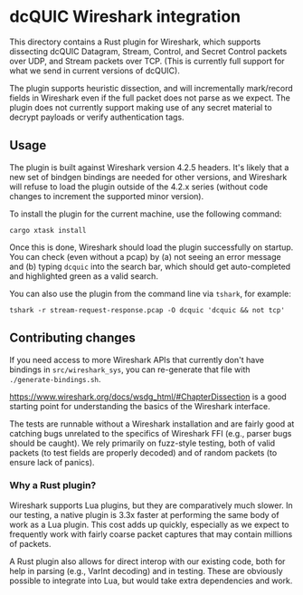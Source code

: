# dcQUIC Wireshark integration

This directory contains a Rust plugin for Wireshark, which supports dissecting
dcQUIC Datagram, Stream, Control, and Secret Control packets over UDP, and
Stream packets over TCP. (This is currently full support for what we send in
current versions of dcQUIC).

The plugin supports heuristic dissection, and will incrementally mark/record
fields in Wireshark even if the full packet does not parse as we expect. The
plugin does not currently support making use of any secret material to decrypt
payloads or verify authentication tags.

## Usage

The plugin is built against Wireshark version 4.2.5 headers. It's likely that a
new set of bindgen bindings are needed for other versions, and Wireshark will
refuse to load the plugin outside of the 4.2.x series (without code changes to
increment the supported minor version).

To install the plugin for the current machine, use the following command:

```
cargo xtask install
```

Once this is done, Wireshark should load the plugin successfully on startup.
You can check (even without a pcap) by (a) not seeing an error message and (b)
typing `dcquic` into the search bar, which should get auto-completed and
highlighted green as a valid search.

You can also use the plugin from the command line via `tshark`, for example:

```
tshark -r stream-request-response.pcap -O dcquic 'dcquic && not tcp'
```

## Contributing changes

If you need access to more Wireshark APIs that currently don't have bindings in
`src/wireshark_sys`, you can re-generate that file with
`./generate-bindings.sh`.

https://www.wireshark.org/docs/wsdg_html/#ChapterDissection is a good starting
point for understanding the basics of the Wireshark interface.

The tests are runnable without a Wireshark installation and are fairly good at
catching bugs unrelated to the specifics of Wireshark FFI (e.g., parser bugs
should be caught). We rely primarily on fuzz-style testing, both of valid
packets (to test fields are properly decoded) and of random packets (to ensure
lack of panics).

### Why a Rust plugin?

Wireshark supports Lua plugins, but they are comparatively much slower. In our
testing, a native plugin is 3.3x faster at performing the same body of work as
a Lua plugin. This cost adds up quickly, especially as we expect to frequently
work with fairly coarse packet captures that may contain millions of packets.

A Rust plugin also allows for direct interop with our existing code, both for
help in parsing (e.g., VarInt decoding) and in testing. These are obviously
possible to integrate into Lua, but would take extra dependencies and work.

